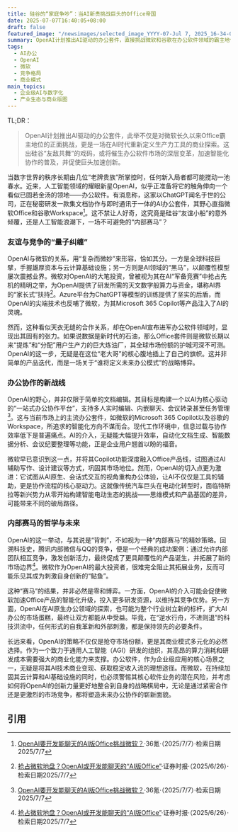 ```yaml
---
title: 硅谷的“家庭争吵”：当AI新贵挑战巨头的Office帝国
date: 2025-07-07T16:40:05+08:00
draft: false
featured_image: "/newsimages/selected_image_YYYY-07-Jul 7, 2025_16-34-03-215.jpg"
summary: OpenAI计划推出AI驱动的办公套件，直接挑战微软和谷歌在办公软件领域的霸主地位。此举不仅标志着AI在企业级应用领域更深层次的渗透，也揭示了OpenAI与微软之间从合作走向复杂“竞合”关系的微妙演变，预示着办公协作市场可能迎来一场由AI驱动的深度变革与创新。
tags: 
  - AI办公
  - OpenAI
  - 微软
  - 竞争格局
  - 商业模式
main_topics: 
  - 企业级AI与数字化
  - 产业生态与商业版图
---
```


TL;DR：
>OpenAI计划推出AI驱动的办公套件，此举不仅是对微软长久以来Office霸主地位的正面挑战，更是一场在AI时代重新定义生产力工具的商业探索。这出硅谷“友敌共舞”的戏码，或将催生办公软件市场的深层变革，加速智能化协作的普及，并促使巨头加速创新。

当数字世界的秩序长期由几位“老牌贵族”所掌控时，任何新入局者都可能搅动一池春水。近来，人工智能领域的耀眼新星OpenAI，似乎正准备将它的触角伸向一个看似已固若金汤的领地——办公软件。有消息称，这家以ChatGPT闻名于世的公司，正在秘密研发一款集文档协作与即时通讯于一体的AI办公套件，其野心直指微软Office和谷歌Workspace[^1]。这不禁让人好奇，这究竟是硅谷“友谊小船”的意外倾覆，还是人工智能浪潮下，一场不可避免的“内部赛马”？

### 友谊与竞争的“量子纠缠”

OpenAI与微软的关系，用“复杂而微妙”来形容，恰如其分。一方是全球科技巨擘，手握雄厚资本与云计算基础设施；另一方则是AI领域的“黑马”，以颠覆性模型屡次震撼业界。微软对OpenAI的大笔投资，曾被视为其在AI“军备竞赛”中抢占先机的精明之举，为OpenAI提供了研发所需的天文数字般算力与资金，堪称AI界的“家长式”扶持[^2]。Azure平台为ChatGPT等模型的训练提供了坚实的后盾，而OpenAI的尖端技术也反哺了微软，为其Microsoft 365 Copilot等产品注入了AI的灵魂。

然而，这种看似天衣无缝的合作关系，却在OpenAI宣布进军办公软件领域时，显现出其固有的张力。如果说数据是新时代的石油，那么Office套件则是微软长期以来“提炼”和“分配”用户生产力的巨大炼油厂，其全球市场份额的护城河深不可测。OpenAI的这一步，无疑是在这位“老大哥”的核心腹地插上了自己的旗帜。这并非简单的产品迭代，而是一场关于“谁将定义未来办公模式”的战略博弈。

### 办公协作的新战线

OpenAI的野心，并非仅限于简单的文档编辑。其目标是构建一个以AI为核心驱动的“一站式办公协作平台”，支持多人实时编辑、内嵌聊天、会议转录甚至任务管理[^1]。这与当前市场上的主流办公套件，如微软的Microsoft 365 Copilot以及谷歌的Workspace，所追求的智能化方向不谋而合。现代工作环境中，信息过载与协作效率低下是普遍痛点。AI的介入，无疑能大幅提升效率，自动化文档生成、智能数据分析、会议纪要整理等功能，正是企业用户翘首以盼的福音。

微软早已意识到这一点，并将其Copilot功能深度融入Office产品线，试图通过AI辅助写作、设计建议等方式，巩固其市场地位。然而，OpenAI的切入点更为激进：它试图从AI原生、会话式交互的视角重构办公体验，让AI不仅仅是工具的辅助，更是协作流程的核心驱动力。这就像传统汽车巨头在电动化转型时，面临特斯拉等新兴势力从零开始构建智能电动生态的挑战——思维模式和产品基因的差异，可能带来不同的破局路径。

### 内部赛马的哲学与未来

OpenAI的这一举动，与其说是“背刺”，不如视为一种“内部赛马”的精妙策略。回溯科技史，腾讯内部微信与QQ的竞争，便是一个经典的成功案例：通过允许内部团队相互竞争，激发创新活力，最终促成了更具颠覆性的产品诞生，并拓展了新的市场边界[^2]。微软作为OpenAI的最大投资者，很难完全阻止其拓展业务，反而可能乐见其成为刺激自身创新的“鲇鱼”。

这种“赛马”的结果，并非必然是零和博弈。一方面，OpenAI的介入可能会促使微软加速Office产品的智能化升级，投入更多研发资源，以维持其竞争优势。另一方面，OpenAI在AI原生办公领域的探索，也可能为整个行业树立新的标杆，扩大AI办公的市场蛋糕，最终让双方都能从中受益。毕竟，在“逆水行舟，不进则退”的科技洪流中，任何形式的自我革新和外部刺激，都是保持领先的必要条件。

长远来看，OpenAI的策略不仅仅是抢夺市场份额，更是其商业模式多元化的必然选择。作为一个致力于通用人工智能（AGI）研发的组织，其高昂的算力消耗和研发成本需要强大的商业化能力来支撑。办公软件，作为企业级应用的核心场景之一，无疑是将其AI技术商业变现、获取稳定收入流的理想途径。而微软，在持续加固其云计算和AI基础设施的同时，也必须警惕其核心软件业务的潜在风险，并考虑如何将OpenAI的创新力量更好地整合到自身的战略棋局中，无论是通过紧密合作还是更激烈的市场竞争，都将塑造未来办公协作的崭新面貌。

## 引用
[^1]: <a href="https://www.36kr.com/p/3368245156272256" target="_blank">OpenAI要开发能聊天的AI版Office挑战微软？</a>·36氪·（2025/7/7）·检索日期2025/7/7
[^2]: <a href="http://www.stcn.com/article/detail/2248093.html" target="_blank">抢占微软地盘？OpenAI或开发能聊天的“AI版Office”</a>·证券时报·（2025/6/26）·检索日期2025/7/7
